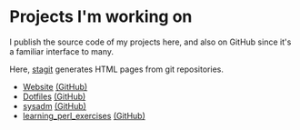 # Projects I'm working on

I publish the source code of my projects here, and also on GitHub since
it's a familiar interface to many.

Here, [stagit](https://github.com/oxalorg/stagit) generates HTML pages
from git repositories.

- [Website](/src/website_md/) [(GitHub)](https://github.com/3uryd1ce/website_md)
- [Dotfiles](/src/dotfiles/) [(GitHub)](https://github.com/3uryd1ce/dotfiles)
- [sysadm](/src/sysadm/) [(GitHub)](https://github.com/3uryd1ce/sysadm)
- [learning_perl_exercises](/src/learning_perl_exercises/) [(GitHub)](https://github.com/3uryd1ce/learning_perl_exercises)
